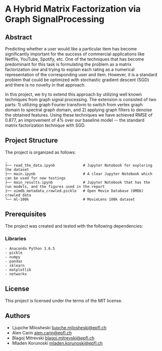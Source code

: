 # A Hybrid Matrix Factorization via Graph SignalProcessing

## Abstract
Predicting whether a user would like a particular item has become significantly important for the success of commercial applications like Netflix, YouTube, Spotify, etc.
One of the techniques that has become predominant for this task is formulating the problem as a matrix factorization one and trying to explain each rating as a numerical representation of the corresponding user and item.
However, it is a standard problem that could be optimized with stochastic gradient descent (SGD) and there is no novelty in that approach.

In this project, we try to extend this approach by utilizing well known techniques from graph signal processing.
The extension is consisted of two parts: 1) utilizing graph Fourier transform to switch from vertex graph domain to spectral graph domain, and 2) applying graph filters to denoise the obtained features.
Using these techniques we have achieved RMSE of 0.877, an improvement of 4% over our baseline model -- the standard matrix factorization technique with SGD.


## Project Structure
The project is organized as follows:

    .
    ├── read_the_data.ipynb             # Jupyter Notebook for exploring the dataset
    ├── main.ipynb                      # A clear Jupyter Notebook which can be used for new testings
    ├── main_results.ipynb              # Jupyter Notebook that has the run models, and the figures used in the report
    ├── oimdb_metadata_crawled.pickle   # Open Movie Database (OMDb) crawled data
    └── ml-100k                         # MovieLens 100k dataset


## Prerequisites
The project was created and tested with the following dependencies:

### Libraries
```
- Anaconda Python 3.6.5
- pickle
- numpy
- pandas
- sklearn
- matplotlib
- networkx
```

## License
This project is licensed under the terms of the MIT license.

## Authors

* Ljupche Milosheski    ljupche.milosheski@epfl.ch
* Alen Carin            alen.carin@epfl.ch
* Blagoj Mitrevski      blagoj.mitrevski@epfl.ch
* Mladen Korunoski      mladen.korunoski@epfl.ch
